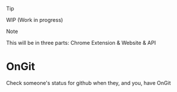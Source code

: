 > [!TIP]
> WIP (Work in progress)

> [!NOTE]
> This will be in three parts:
> Chrome Extension & Website & API

# OnGit
Check someone's status for github when they, and you, have OnGit
